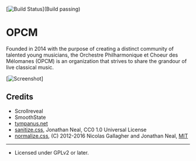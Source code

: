 [![Build Status](https://img.shields.io/badge/Build-passing-brightgreen.svg)](Build passing)

OPCM
====

Founded in 2014 with the purpose of creating a distinct community of talented young musicians, the Orchestre Philharmonique et Choeur des Mélomanes (OPCM) is an organization that strives to share the grandour of live classical music.

[![Screenshot](http://live.arthem.co/OPCM-readme.jpg)]

## Credits
* Scrollreveal
* SmoothState
* [tympanus.net](http://tympanus.net/Development/LineMenuStyles/#Adrian)
* [sanitize.css](https://github.com/jonathantneal/sanitize.css), Jonathan Neal, CC0 1.0 Universal License
* [normalize.css](http://necolas.github.io/normalize.css/), (C) 2012-2016 Nicolas Gallagher and Jonathan Neal, [MIT](http://opensource.org/licenses/MIT)

------
* Licensed under GPLv2 or later.
